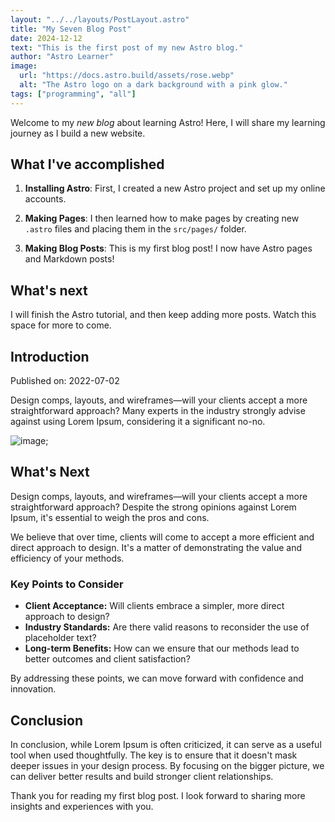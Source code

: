 ```yaml
---
layout: "../../layouts/PostLayout.astro"
title: "My Seven Blog Post"
date: 2024-12-12
text: "This is the first post of my new Astro blog."
author: "Astro Learner"
image:
  url: "https://docs.astro.build/assets/rose.webp"
  alt: "The Astro logo on a dark background with a pink glow."
tags: ["programming", "all"]
---
```


Welcome to my _new blog_ about learning Astro! Here, I will share my learning journey as I build a new website.

## What I've accomplished

1. **Installing Astro**: First, I created a new Astro project and set up my online accounts.

2. **Making Pages**: I then learned how to make pages by creating new `.astro` files and placing them in the `src/pages/` folder.

3. **Making Blog Posts**: This is my first blog post! I now have Astro pages and Markdown posts!

## What's next

I will finish the Astro tutorial, and then keep adding more posts. Watch this space for more to come.

## Introduction

Published on: 2022-07-02

Design comps, layouts, and wireframes—will your clients accept a more straightforward approach? Many experts in the industry strongly advise against using Lorem Ipsum, considering it a significant no-no.

![image](https://docs.astro.build/assets/rose.webp);


## What's Next

Design comps, layouts, and wireframes—will your clients accept a more straightforward approach? Despite the strong opinions against Lorem Ipsum, it's essential to weigh the pros and cons.

We believe that over time, clients will come to accept a more efficient and direct approach to design. It's a matter of demonstrating the value and efficiency of your methods.

### Key Points to Consider

- **Client Acceptance:** Will clients embrace a simpler, more direct approach to design?
- **Industry Standards:** Are there valid reasons to reconsider the use of placeholder text?
- **Long-term Benefits:** How can we ensure that our methods lead to better outcomes and client satisfaction?

By addressing these points, we can move forward with confidence and innovation.

## Conclusion

In conclusion, while Lorem Ipsum is often criticized, it can serve as a useful tool when used thoughtfully. The key is to ensure that it doesn't mask deeper issues in your design process. By focusing on the bigger picture, we can deliver better results and build stronger client relationships.

Thank you for reading my first blog post. I look forward to sharing more insights and experiences with you.
